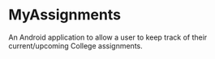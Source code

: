 # MyAssignments

An Android application to allow a user to keep track of their current/upcoming College assignments.

